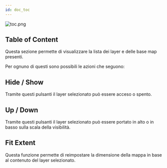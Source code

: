 ```yaml
---
id: doc_toc
---
```


![toc.png](assets/toc.png)

## Table of Content

Questa sezione permette di visualizzare la lista dei layer e delle base map presenti.

Per ognuno di questi sono possibili le azioni che seguono: 

## Hide / Show

Tramite questi pulsanti il layer selezionato può essere acceso o spento.

## Up / Down

Tramite questi pulsanti il layer selezionato può essere portato in alto o in basso sulla scala della visibilità.

## Fit Extent

Questa funzione permette di reimpostare la dimensione della mappa in base al contenuto del layer selezionato.

